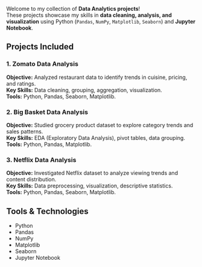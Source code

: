 Welcome to my collection of **Data Analytics projects**!  
These projects showcase my skills in **data cleaning, analysis, and visualization** using Python (`Pandas`, `NumPy`, `Matplotlib`, `Seaborn`) and **Jupyter Notebook**.

## Projects Included

### 1. Zomato Data Analysis  
**Objective:** Analyzed restaurant data to identify trends in cuisine, pricing, and ratings.  
**Key Skills:** Data cleaning, grouping, aggregation, visualization.  
**Tools:** Python, Pandas, Seaborn, Matplotlib.  

### 2. Big Basket Data Analysis  
**Objective:** Studied grocery product dataset to explore category trends and sales patterns.  
**Key Skills:** EDA (Exploratory Data Analysis), pivot tables, data grouping.  
**Tools:** Python, Pandas, Matplotlib.  

### 3. Netflix Data Analysis  
**Objective:** Investigated Netflix dataset to analyze viewing trends and content distribution.  
**Key Skills:** Data preprocessing, visualization, descriptive statistics.  
**Tools:** Python, Pandas, Seaborn, Matplotlib.  

## Tools & Technologies  
- Python  
- Pandas  
- NumPy  
- Matplotlib  
- Seaborn  
- Jupyter Notebook
